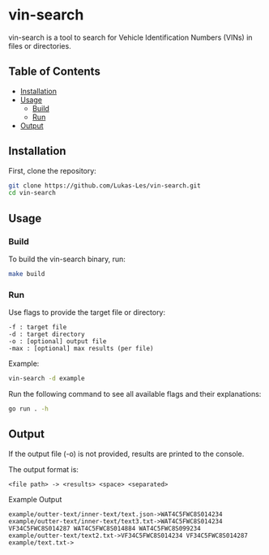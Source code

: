 # vin-search

vin-search is a tool to search for Vehicle Identification Numbers (VINs) in files or directories.

## Table of Contents
- [Installation](#installation)
- [Usage](#usage)
  - [Build](#build)
  - [Run](#run)
- [Output](#output)

## Installation

First, clone the repository:

```sh
git clone https://github.com/Lukas-Les/vin-search.git
cd vin-search
```

## Usage

### Build

To build the vin-search binary, run:

```sh
make build
```

### Run

Use flags to provide the target file or directory:

    -f : target file
    -d : target directory
    -o : [optional] output file
    -max : [optional] max results (per file)

Example:

```sh
vin-search -d example
```

Run the following command to see all available flags and their explanations:

```sh
go run . -h
```
## Output

If the output file (-o) is not provided, results are printed to the console.

The output format is:

`<file path> -> <results> <space> <separated>`

Example Output

```
example/outter-text/inner-text/text.json->WAT4C5FWC8S014234
example/outter-text/inner-text/text3.txt->WAT4C5FWC8S014234 VF34C5FWC8S014287 WAT4C5FWC8S014884 WAT4C5FWC8S099234
example/outter-text/text2.txt->VF34C5FWC8S014234 VF34C5FWC8S014287
example/text.txt->
```